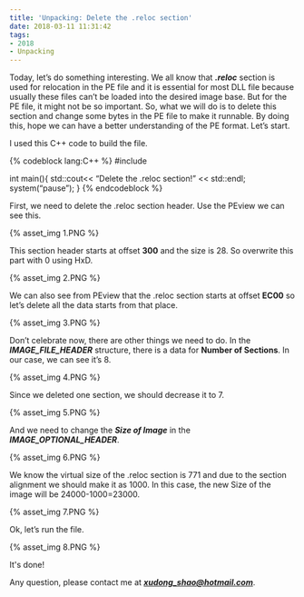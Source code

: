 ```yaml
---
title: 'Unpacking: Delete the .reloc section'
date: 2018-03-11 11:31:42
tags:
- 2018
- Unpacking
---
```


Today, let’s do something interesting. We all know that <b><i>.reloc</i></b> section is used for relocation in the PE file and it is essential for most DLL file because usually these files can’t be loaded into the desired image base. But for the PE file, it might not be so important. So, what we will do is to delete this section and change some bytes in the PE file to make it runnable. By doing this, hope we can have a better understanding of the PE format. Let’s start.

I used this C++ code to build the file.

{% codeblock lang:C++ %}
#include<iostream>

int main(){
    std::cout<< “Delete the .reloc section!” << std::endl;
    system(“pause”);
}
{% endcodeblock %}

First, we need to delete the .reloc section header. Use the PEview we can see this.

{% asset_img 1.PNG %}

This section header starts at offset <b>300</b> and the size is 28. So overwrite this part with 0 using HxD.

{% asset_img 2.PNG %}

We can also see from PEview that the .reloc section starts at offset <b>EC00</b> so let’s delete all the data starts from that place.

{% asset_img 3.PNG %}

Don’t celebrate now, there are other things we need to do.
In the <b><i>IMAGE_FILE_HEADER</i></b> structure, there is a data for <b>Number of Sections</b>. In our case, we can see it’s 8.
 
{% asset_img 4.PNG %}

Since we deleted one section, we should decrease it to 7.
 
{% asset_img 5.PNG %}

And we need to change the <b><i>Size of Image</i></b> in the <b><i>IMAGE_OPTIONAL_HEADER</i></b>.

{% asset_img 6.PNG %}

We know the virtual size of the .reloc section is 771 and due to the section alignment we should make it as 1000. In this case, the new Size of the image will be 24000-1000=23000.

{% asset_img 7.PNG %}

Ok, let’s run the file.
 
{% asset_img 8.PNG %}

It's done!

Any question, please contact me at <b><i>xudong_shao@hotmail.com</i></b>.